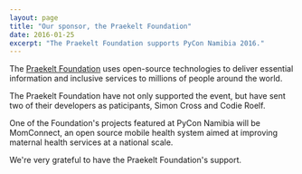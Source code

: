 ```yaml
---
layout: page
title: "Our sponsor, the Praekelt Foundation"
date: 2016-01-25
excerpt: "The Praekelt Foundation supports PyCon Namibia 2016."
---
```


The [Praekelt Foundation](http://praekeltfoundation.org) uses open-source technologies to deliver essential information and inclusive services to millions of people around the world.

The Praekelt Foundation have not only supported the event, but have sent two of their developers as paticipants, Simon Cross and Codie Roelf.

One of the Foundation's projects featured at PyCon Namibia will be MomConnect, an open source mobile health system aimed at improving maternal health services at a national scale.

We're very grateful to have the Praekelt Foundation's support.